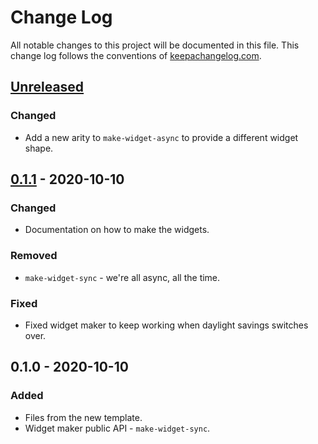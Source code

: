 # Change Log
All notable changes to this project will be documented in this file. This change log follows the conventions of [keepachangelog.com](http://keepachangelog.com/).

## [Unreleased]
### Changed
- Add a new arity to `make-widget-async` to provide a different widget shape.

## [0.1.1] - 2020-10-10
### Changed
- Documentation on how to make the widgets.

### Removed
- `make-widget-sync` - we're all async, all the time.

### Fixed
- Fixed widget maker to keep working when daylight savings switches over.

## 0.1.0 - 2020-10-10
### Added
- Files from the new template.
- Widget maker public API - `make-widget-sync`.

[Unreleased]: https://github.com/your-name/clojure_things/compare/0.1.1...HEAD
[0.1.1]: https://github.com/your-name/clojure_things/compare/0.1.0...0.1.1
